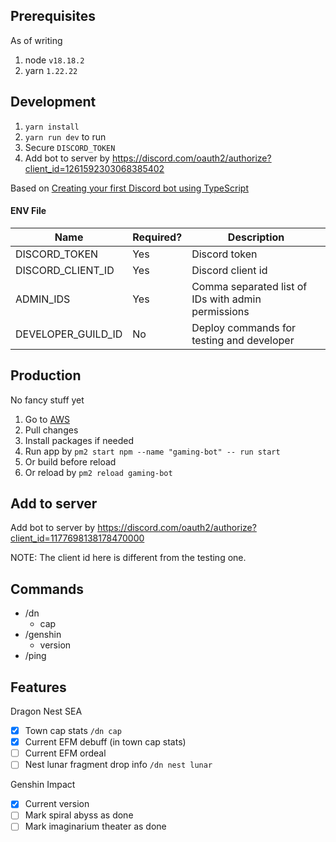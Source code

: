 ## Prerequisites

As of writing

1. node `v18.18.2`
2. yarn `1.22.22`

## Development

1. `yarn install`
2. `yarn run dev` to run
3. Secure `DISCORD_TOKEN`
4. Add bot to server by https://discord.com/oauth2/authorize?client_id=1261592303068385402

Based on [Creating your first Discord bot using TypeScript](https://dev.to/fellipeutaka/creating-your-first-discord-bot-using-typescript-1eh6)

#### ENV File

| Name               | Required? | Description                                        |
| ------------------ | --------- | -------------------------------------------------- |
| DISCORD_TOKEN      | Yes       | Discord token                                      |
| DISCORD_CLIENT_ID  | Yes       | Discord client id                                  |
| ADMIN_IDS          | Yes       | Comma separated list of IDs with admin permissions |
| DEVELOPER_GUILD_ID | No        | Deploy commands for testing and developer          |

## Production

No fancy stuff yet

1. Go to [AWS](us-east-2.console.aws.amazon.com)
2. Pull changes
3. Install packages if needed
4. Run app by `pm2 start npm --name "gaming-bot" -- run start`
5. Or build before reload
6. Or reload by `pm2 reload gaming-bot`

## Add to server

Add bot to server by https://discord.com/oauth2/authorize?client_id=1177698138178470000

NOTE: The client id here is different from the testing one.

## Commands

- /dn
  - cap
- /genshin
  - version
- /ping

## Features

Dragon Nest SEA

- [x] Town cap stats `/dn cap`
- [x] Current EFM debuff (in town cap stats)
- [ ] Current EFM ordeal
- [ ] Nest lunar fragment drop info `/dn nest lunar`

Genshin Impact

- [x] Current version
- [ ] Mark spiral abyss as done
- [ ] Mark imaginarium theater as done

